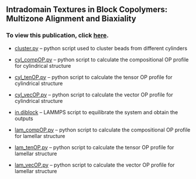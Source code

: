 ## Intradomain Textures in Block Copolymers: Multizone Alignment and Biaxiality
### To view this publication, click [here](https://journals.aps.org/prl/abstract/10.1103/PhysRevLett.118.247801). 

- [cluster.py](https://github.com/hall-polymers/published-work/blob/master/2017-prasad2017intradomain/cluster.py) – python script used to cluster beads from different cylinders

- [cyl_compOP.py](https://github.com/hall-polymers/published-work/blob/master/2017-prasad2017intradomain/cyl_compop.py) – python script to calculate the compositional OP profile for cylindrical structure

- [cyl_tenOP.py](https://github.com/hall-polymers/published-work/blob/master/2017-prasad2017intradomain/cyl_tenop.py) – python script to calculate the tensor OP profile for cylindrical structure

- [cyl_vecOP.py](https://github.com/hall-polymers/published-work/blob/master/2017-prasad2017intradomain/cyl_vecop.py) – python script to calculate the vector OP profile for cylindrical structure

- [in.diblock](https://github.com/hall-polymers/published-work/blob/master/2017-prasad2017intradomain/in.diblock) – LAMMPS script to equilibrate the system and obtain the outputs

- [lam_compOP.py](https://github.com/hall-polymers/published-work/blob/master/2017-prasad2017intradomain/lam_compop.py) – python script to calculate the compositional OP profile for lamellar structure

- [lam_tenOP.py](https://github.com/hall-polymers/published-work/blob/master/2017-prasad2017intradomain/lam_tenop.py) – python script to calculate the tensor OP profile for lamellar structure

- [lam_vecOP.py](https://github.com/hall-polymers/published-work/blob/master/2017-prasad2017intradomain/lam_vecop.py) – python script to calculate the vector OP profile for lamellar structure